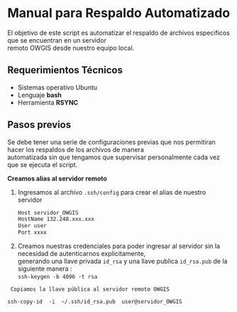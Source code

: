 # Manual para Respaldo Automatizado
El objetivo de este script es automatizar el respaldo de archivos especificos que se encuentran en un servidor  
remoto OWGIS desde nuestro equipo local.

## Requerimientos Técnicos
   * Sistemas operativo Ubuntu
   * Lenguaje __bash__
   * Herramienta __RSYNC__  

## Pasos previos
Se debe tener una serie de configuraciones previas que nos permitiran hacer los respaldos de los archivos de manera  
automatizada sin que tengamos que supervisar personalmente cada vez que se ejecuta el script.

__Creamos alias al servidor remoto__

   1. Ingresamos al archivo `.ssh/config` para crear el alias de nuestro servidor  
      ```bash
      Host servidor_OWGIS  
      HostName 132.248.xxx.xxx  
      User user  
      Port xxxx  
      ```  
   2. Creamos nuestras credenciales para poder ingresar al servidor sin la necesidad de autenticarnos explicitamente,  
      generando una llave privada ```id_rsa``` y una llave publica ```id_rsa.pub``` de la siguiente manera :  
      ```ssh-keygen -b 4096 -t rsa ```  
     
     Copiamos la llave pública al servidor remoto OWGIS  
  ```ssh-copy-id  -i  ~/.ssh/id_rsa.pub  user@servidor_OWGIS```
  
  
   
   

